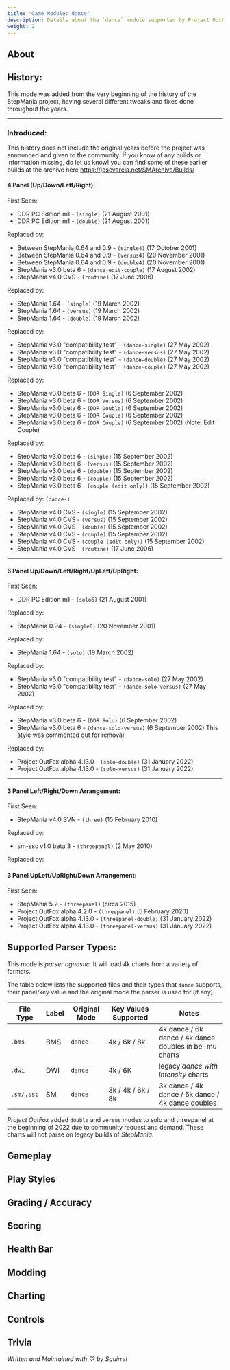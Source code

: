 ```yaml
---
title: "Game Module: dance"
description: Details about the `dance` module supported by Project OutFox.
weight: 2
---
```



<!--
insert picture of gameplay 
-->

## About

## History:

This mode was added from the very beginning of the history of the StepMania project, having several different tweaks and fixes done throughout the years.

---
### Introduced:

This history does not include the original years before the project was announced and given to the community. If you know of any builds or information missing, do let us know! you can find some of these earlier builds at the archive here https://josevarela.net/SMArchive/Builds/

#### 4 Panel (Up/Down/Left/Right):

First Seen:
 * DDR PC Edition m1 - ``(single)`` (21 August 2001)
 * DDR PC Edition m1 - ``(double)`` (21 August 2001)

Replaced by:
 * Between StepMania 0.64 and 0.9 - ``(single4)`` (17 October 2001)
 * Between StepMania 0.64 and 0.9 - ``(versus4)`` (20 November 2001)
 * Between StepMania 0.64 and 0.9 - ``(double4)`` (20 November 2001)
 * StepMania v3.0 beta 6 - ``(dance-edit-couple)`` (17 August 2002)
 * StepMania v4.0 CVS - ``(routine)`` (17 June 2006) 

Replaced by:
 * StepMania 1.64 - ``(single)`` (19 March 2002)
 * StepMania 1.64 - ``(versus)`` (19 March 2002)
 * StepMania 1.64 - ``(double)`` (19 March 2002)


Replaced by:
 * StepMania v3.0 "compatibility test" - ``(dance-single)`` (27 May 2002)
 * StepMania v3.0 "compatibility test" - ``(dance-versus)`` (27 May 2002)
 * StepMania v3.0 "compatibility test" - ``(dance-double)`` (27 May 2002)
 * StepMania v3.0 "compatibility test" - ``(dance-couple)`` (27 May 2002)


Replaced by:
 * StepMania v3.0 beta 6 - ``(DDR Single)`` (6 September 2002)
 * StepMania v3.0 beta 6 - ``(DDR Versus)`` (6 September 2002)
 * StepMania v3.0 beta 6 - ``(DDR Double)`` (6 September 2002)
 * StepMania v3.0 beta 6 - ``(DDR Couple)`` (6 September 2002)
 * StepMania v3.0 beta 6 - ``(DDR Couple)`` (6 September 2002) (Note: Edit Couple)

Replaced by:
 * StepMania v3.0 beta 6 - ``(single)`` (15 September 2002)
 * StepMania v3.0 beta 6 - ``(versus)`` (15 September 2002)
 * StepMania v3.0 beta 6 - ``(double)`` (15 September 2002)
 * StepMania v3.0 beta 6 - ``(couple)`` (15 September 2002)
 * StepMania v3.0 beta 6 - ``(couple (edit only))`` (15 September 2002)

Replaced by: ``(dance-)``
 * StepMania v4.0 CVS - ``(single)`` (15 September 2002)
 * StepMania v4.0 CVS - ``(versus)`` (15 September 2002)
 * StepMania v4.0 CVS - ``(double)`` (15 September 2002)
 * StepMania v4.0 CVS - ``(couple)`` (15 September 2002)
 * StepMania v4.0 CVS - ``(couple (edit only))`` (15 September 2002)
 * StepMania v4.0 CVS - ``(routine)`` (17 June 2006)  

---

#### 6 Panel Up/Down/Left/Right/UpLeft/UpRight:
First Seen:
 * DDR PC Edition m1 - ``(solo6)`` (21 August 2001)
  
Replaced by:
 * StepMania 0.94 - ``(single6)`` (20 November 2001)

Replaced by:
 * StepMania 1.64 - ``(solo)`` (19 March 2002)

Replaced by:
 * StepMania v3.0 "compatibility test" - ``(dance-solo)`` (27 May 2002)
 * StepMania v3.0 "compatibility test" - ``(dance-solo-versus)`` (27 May 2002) 

Replaced by:
 * StepMania v3.0 beta 6 - ``(DDR Solo)`` (6 September 2002)
 * StepMania v3.0 beta 6 - ``(dance-solo-versus)`` (6 September 2002) This style was commented out for removal

Replaced by:
 * Project OutFox alpha 4.13.0 - ``(solo-double)`` (31 January 2022)
 * Project OutFox alpha 4.13.0 - ``(solo-versus)`` (31 January 2022)
---

#### 3 Panel Left/Right/Down Arrangement: 
First Seen:
 * StepMania v4.0 SVN - ``(three)`` (15 February 2010)

Replaced by: 
 * sm-ssc v1.0 beta 3 - ``(threepanel)`` (2 May 2010) 

Replaced by: 
#### 3 Panel UpLeft/UpRight/Down Arrangement:
First Seen:
 * StepMania 5.2 - ``(threepanel)`` (circa 2015)
 * Project OutFox alpha 4.2.0 - ``(threepanel)`` (5 February 2020)
 * Project OutFox alpha 4.13.0 - ``(threepanel-double)`` (31 January 2022)
 * Project OutFox alpha 4.13.0 - ``(threepanel-versus)`` (31 January 2022)

## Supported Parser Types:

This mode is _parser agnostic_. It will load 4k charts from a variety of formats.

The table below lists the supported files and their types that ``dance`` supports, their panel/key value and the original mode the parser is used for (if any).

File Type|Label|Original Mode|Key Values Supported|Notes 
------------|-------------|-------------|-------------|-------------|
 ``.bms`` | BMS | ``dance`` | 4k / 6k / 8k | 4k dance / 6k dance / 4k dance doubles in be-mu charts
 ``.dwi`` | DWI | ``dance`` | 4k / 6K | legacy _dance with intensity_ charts
 ``.sm/.ssc`` | SM | ``dance`` | 3k / 4k / 6k / 8k  | 3k dance / 4k dance / 6k dance / 4k dance doubles

_Project OutFox_ added ``double`` and ``versus`` modes to solo and threepanel at the beginning of 2022 due to community request and demand. These charts will not parse on legacy builds of _StepMania_.

## Gameplay

## Play Styles

## Grading / Accuracy

## Scoring

## Health Bar

## Modding

## Charting

## Controls

## Trivia

_Written and Maintained with ♡ by Squirrel_